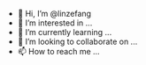- 👋 Hi, I’m @linzefang
- 👀 I’m interested in ...
- 🌱 I’m currently learning ...
- 💞️ I’m looking to collaborate on ...
- 📫 How to reach me ...

<!---
linzefang/linzefang is a ✨ special ✨ repository because its `README.md` (this file) appears on your GitHub profile.
You can click the Preview link to take a look at your changes.
--->
